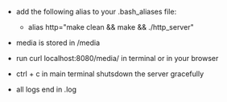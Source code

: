 - add the following alias to your .bash_aliases file:
    - alias http="make clean && make && ./http_server"

- media is stored in /media

- run curl localhost:8080/media/<file> in terminal or in your browser

- ctrl + c in main terminal shutsdown the server gracefully

- all logs end in .log
